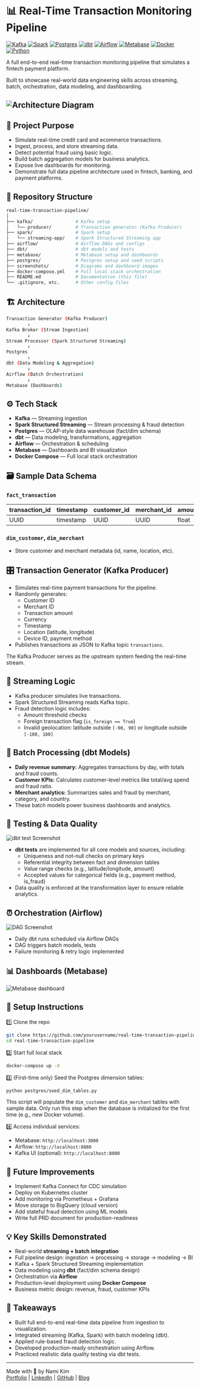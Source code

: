 # 📊 Real-Time Transaction Monitoring Pipeline

[![Kafka](https://img.shields.io/badge/Kafka-231F20?style=flat&logo=apachekafka&logoColor=white)]()
[![Spark](https://img.shields.io/badge/Spark-E25A1C?style=flat&logo=apachespark&logoColor=white)]()
[![Postgres](https://img.shields.io/badge/Postgres-336791?style=flat&logo=postgresql&logoColor=white)]()
[![dbt](https://img.shields.io/badge/dbt-FF694B?style=flat&logo=dbt&logoColor=white)]()
[![Airflow](https://img.shields.io/badge/Airflow-017CEE?style=flat&logo=apacheairflow&logoColor=white)]()
[![Metabase](https://img.shields.io/badge/Metabase-509EE3?style=flat&logo=metabase&logoColor=white)]()
[![Docker](https://img.shields.io/badge/Docker-2496ED?style=flat&logo=docker&logoColor=white)]()
[![Python](https://img.shields.io/badge/Python-3776AB?style=flat&logo=python&logoColor=white)]()

A full end-to-end real-time transaction monitoring pipeline that simulates a fintech payment platform.  

Built to showcase real-world data engineering skills across streaming, batch, orchestration, data modeling, and dashboarding.

![Architecture Diagram](./screenshots/architecture.png)
---

## 🚀 Project Purpose

- Simulate real-time credit card and ecommerce transactions.
- Ingest, process, and store streaming data.
- Detect potential fraud using basic logic.
- Build batch aggregation models for business analytics.
- Expose live dashboards for monitoring.
- Demonstrate full data pipeline architecture used in fintech, banking, and payment platforms.

## 📂 Repository Structure

```bash
real-time-transaction-pipeline/
│
├── kafka/                # Kafka setup
│   └── producer/         # Transaction generator (Kafka Producer)
├── spark/                # Spark setup
│   └── streaming-app/    # Spark Structured Streaming app
├── airflow/              # Airflow DAGs and configs
├── dbt/                  # dbt models and tests
├── metabase/             # Metabase setup and dashboards
├── postgres/             # Postgres setup and seed scripts
├── screenshots/          # Diagrams and dashboard images
├── docker-compose.yml    # Full local stack orchestration
├── README.md             # Documentation (this file)
└── .gitignore, etc.      # Other config files
```


## 🏗 Architecture

```bash
Transaction Generator (Kafka Producer)
        ↓
Kafka Broker (Stream Ingestion)
        ↓
Stream Processor (Spark Structured Streaming)
        ↓
Postgres    
        ↓
dbt (Data Modeling & Aggregation)
        ↓
Airflow (Batch Orchestration)
        ↓
Metabase (Dashboards)
```


## ⚙️ Tech Stack

* **Kafka** — Streaming ingestion
* **Spark Structured Streaming** — Stream processing & fraud detection
* **Postgres** — OLAP-style data warehouse (fact/dim schema)
* **dbt** — Data modeling, transformations, aggregation
* **Airflow** — Orchestration & scheduling
* **Metabase** — Dashboards and BI visualization
* **Docker Compose** — Full local stack orchestration


## 🗃 Sample Data Schema

### `fact_transaction`

| transaction\_id | timestamp | customer\_id | merchant\_id | amount | location | is\_fraud |
| --------------- | --------- | ------------ | ------------ | ------ | -------- | --------- |
| UUID            | timestamp | UUID         | UUID         | float  | lat/lon  | boolean   |

### `dim_customer`, `dim_merchant`

* Store customer and merchant metadata (id, name, location, etc).

## 🎛 Transaction Generator (Kafka Producer)

- Simulates real-time payment transactions for the pipeline.
- Randomly generates:
  - Customer ID
  - Merchant ID
  - Transaction amount
  - Currency
  - Timestamp
  - Location (latitude, longitude)
  - Device ID, payment method
- Publishes transactions as JSON to Kafka topic `transactions`.

The Kafka Producer serves as the upstream system feeding the real-time stream.


## 🔄 Streaming Logic

* Kafka producer simulates live transactions.
* Spark Structured Streaming reads Kafka topic.
* Fraud detection logic includes:
  * Amount threshold checks
  * Foreign transaction flag (`is_foreign == True`)
  * Invalid geolocation: latitude outside `[-90, 90]` or longitude outside `[-180, 180]`

## 🧮 Batch Processing (dbt Models)

* **Daily revenue summary:** Aggregates transactions by day, with totals and fraud counts.
* **Customer KPIs:** Calculates customer-level metrics like total/avg spend and fraud ratio.
* **Merchant analytics:** Summarizes sales and fraud by merchant, category, and country.
* These batch models power business dashboards and analytics.

## 🧪 Testing & Data Quality

![dbt test Screenshot](./screenshots/dbt_test_result.png)

* **dbt tests** are implemented for all core models and sources, including:
  * Uniqueness and not-null checks on primary keys
  * Referential integrity between fact and dimension tables
  * Value range checks (e.g., latitude/longitude, amount)
  * Accepted values for categorical fields (e.g., payment method, is_fraud)
* Data quality is enforced at the transformation layer to ensure reliable analytics.

## ⏰ Orchestration (Airflow)
![DAG Screenshot](./screenshots/DAG.png)

* Daily dbt runs scheduled via Airflow DAGs
* DAG triggers batch models, tests 
* Failure monitoring & retry logic implemented


## 📊 Dashboards (Metabase)

![Metabase dashboard](./screenshots/dashboard.jpg)


## 🐳 Setup Instructions

1️⃣ Clone the repo

```bash
git clone https://github.com/yourusername/real-time-transaction-pipeline.git
cd real-time-transaction-pipeline
```

2️⃣ Start full local stack

```bash
docker-compose up -d
```

3️⃣ (First-time only) Seed the Postgres dimension tables:

```bash
python postgres/seed_dim_tables.py
```

This script will populate the `dim_customer` and `dim_merchant` tables with sample data. Only run this step when the database is initialized for the first time (e.g., new Docker volume).

4️⃣ Access individual services:

* Metabase: `http://localhost:3000`
* Airflow: `http://localhost:8080`
* Kafka UI (optional): `http://localhost:8000`


## 🧭 Future Improvements

* Implement Kafka Connect for CDC simulation
* Deploy on Kubernetes cluster
* Add monitoring via Prometheus + Grafana
* Move storage to BigQuery (cloud version)
* Add stateful fraud detection using ML models
* Write full PRD document for production-readiness


## 💡 Key Skills Demonstrated

* Real-world **streaming + batch integration**
* Full pipeline design: ingestion → processing → storage → modeling → BI
* Kafka + Spark Structured Streaming implementation
* Data modeling using **dbt** (fact/dim schema design)
* Orchestration via **Airflow**
* Production-level deployment using **Docker Compose**
* Business metric design: revenue, fraud, customer KPIs


## 🚀 Takeaways

- Built full end-to-end real-time data pipeline from ingestion to visualization.
- Integrated streaming (Kafka, Spark) with batch modeling (dbt).
- Applied rule-based fraud detection logic.
- Developed production-ready orchestration using Airflow.
- Practiced realistic data quality testing via dbt tests.

---
Made with 🧡 by Nami Kim  
[Portfolio](https://namikimlab.github.io/) | [LinkedIn](https://linkedin.com/in/namixkim) | [GitHub](https://github.com/namikimlab) |  [Blog](https://namixkim.com) 
